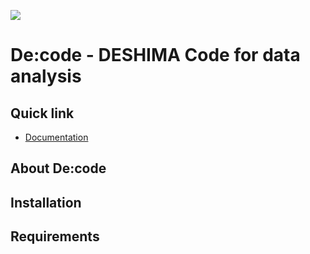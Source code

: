 
![][deshima-logo-color]

# De:code - DESHIMA Code for data analysis

## Quick link

+ [Documentation][documentation]

## About De:code

## Installation

## Requirements

<!-- link URLs -->
[documentation]: https://deshima-dev.github.io/decode/
[deshima-logo-color]: https://github.com/deshima-dev/decode/wiki/Images/deshima-logo-color.png
